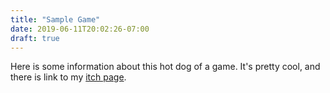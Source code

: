 ```yaml
---
title: "Sample Game"
date: 2019-06-11T20:02:26-07:00
draft: true
---
```


Here is some information about this hot dog of a game. It's pretty cool, and there is link to my [itch page](https://legendaryvermin.itch.io/).

